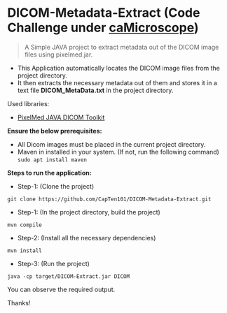 # DICOM-Metadata-Extract (Code Challenge under [caMicroscope](https://github.com/camicroscope))
> A Simple JAVA project to extract metadata out of the DICOM image files using pixelmed.jar. 

* This Application automatically locates the DICOM image files from the project directory.
* It then extracts the necessary metadata out of them and stores it in a text file **DICOM_MetaData.txt** in the project directory.

Used libraries:
* [PixelMed JAVA DICOM Toolkit](http://www.pixelmed.com/dicomtoolkit.html)


**Ensure the below prerequisites:**
* All Dicom images must be placed in the current project directory.
* Maven in installed in your system.
(If not, run the following command)
`sudo apt install maven`


**Steps to run the application:**

* Step-1: (Clone the project)

`git clone https://github.com/CapTen101/DICOM-Metadata-Extract.git`

* Step-1: (In the project directory, build the project)

`mvn compile`

* Step-2: (Install all the necessary dependencies)

`mvn install`

* Step-3: (Run the project)

`java -cp target/DICOM-Extract.jar DICOM`

You can observe the required output.

Thanks!
